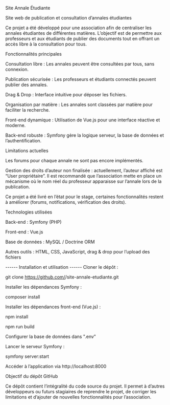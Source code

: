 Site Annale Étudiante


Site web de publication et consultation d’annales étudiantes

Ce projet a été développé pour une association afin de centraliser les annales étudiantes de différentes matières. L’objectif est de permettre aux professeurs et aux étudiants de publier des documents tout en offrant un accès libre à la consultation pour tous.


Fonctionnalités principales

  Consultation libre : Les annales peuvent être consultées par tous, sans connexion.
  
  Publication sécurisée : Les professeurs et étudiants connectés peuvent publier des annales.
  
  Drag & Drop : Interface intuitive pour déposer les fichiers.
  
  Organisation par matière : Les annales sont classées par matière pour faciliter la recherche.
  
  Front-end dynamique : Utilisation de Vue.js pour une interface réactive et moderne.
  
  Back-end robuste : Symfony gère la logique serveur, la base de données et l’authentification.
  

Limitations actuelles

  Les forums pour chaque annale ne sont pas encore implémentés.
  
  Gestion des droits d’auteur non finalisée : actuellement, l’auteur affiché est “User propriétaire”. Il est recommandé que l’association mette en place un mécanisme où le nom réel du professeur apparaisse sur l’annale lors de la publication.
  
  Ce projet a été livré en l’état pour le stage, certaines fonctionnalités restent à améliorer (forums, notifications, vérification des droits).
  

Technologies utilisées

  Back-end : Symfony (PHP)
  
  Front-end : Vue.js
  
  Base de données : MySQL / Doctrine ORM
  
  Autres outils : HTML, CSS, JavaScript, drag & drop pour l’upload des fichiers
  


------ Installation et utilisation ------
Cloner le dépôt :

  git clone https://github.com/<votre-utilisateur>/site-annale-etudiante.git


Installer les dépendances Symfony :

  composer install


Installer les dépendances front-end (Vue.js) :

  npm install
  
  npm run build


Configurer la base de données dans ".env"

Lancer le serveur Symfony :

  symfony server:start


Accéder à l’application via http://localhost:8000


Objectif du dépôt GitHub

  Ce dépôt contient l’intégralité du code source du projet. Il permet à d’autres développeurs ou futurs stagiaires de reprendre le projet, de corriger les limitations et d’ajouter de nouvelles fonctionnalités pour l’association.
